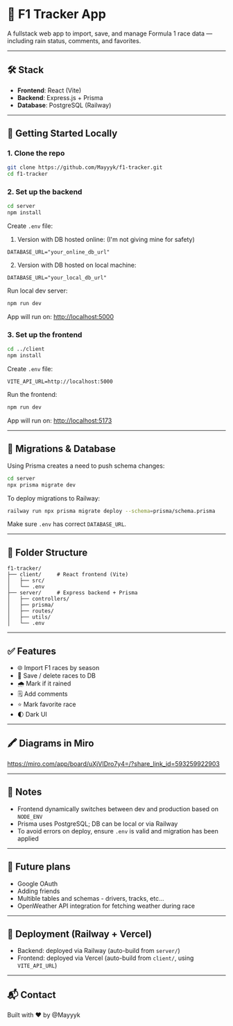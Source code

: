 # 🏁 F1 Tracker App

A fullstack web app to import, save, and manage Formula 1 race data — including rain status, comments, and favorites.

---

## 🛠 Stack

- **Frontend**: React (Vite)  
- **Backend**: Express.js + Prisma  
- **Database**: PostgreSQL (Railway)

---

## 🚀 Getting Started Locally

### 1. Clone the repo

```bash
git clone https://github.com/Mayyyk/f1-tracker.git
cd f1-tracker
```

### 2. Set up the backend

```bash
cd server
npm install
```

Create `.env` file:

1) Version with DB hosted online: (I'm not giving mine for safety)

```env
DATABASE_URL="your_online_db_url"
```

2) Version with DB hosted on local machine:

```env
DATABASE_URL="your_local_db_url"
```


Run local dev server:

```bash
npm run dev
```

App will run on: [http://localhost:5000](http://localhost:5000)

### 3. Set up the frontend

```bash
cd ../client
npm install
```

Create `.env` file:

```env
VITE_API_URL=http://localhost:5000
```

Run the frontend:

```bash
npm run dev
```

App will run on: [http://localhost:5173](http://localhost:5173)

---

## 💾 Migrations & Database

Using Prisma creates a need to push schema changes:

```bash
cd server
npx prisma migrate dev
```

To deploy migrations to Railway:

```bash
railway run npx prisma migrate deploy --schema=prisma/schema.prisma
```

Make sure `.env` has correct `DATABASE_URL`.

---

## 📂 Folder Structure

```
f1-tracker/
├── client/     # React frontend (Vite)
│   ├── src/
│   └── .env
├── server/     # Express backend + Prisma
│   ├── controllers/
│   ├── prisma/
│   ├── routes/
│   ├── utils/
│   └── .env
```

---

## ✅ Features

- 🌐 Import F1 races by season  
- 💾 Save / delete races to DB  
- 🌧️ Mark if it rained  
- 🗒️ Add comments  
- ⭐ Mark favorite race  
- 🌓 Dark UI

---

## 🖍️ Diagrams in Miro

https://miro.com/app/board/uXjVIDro7y4=/?share_link_id=593259922903

---

## 🧠 Notes

- Frontend dynamically switches between dev and production based on `NODE_ENV`
- Prisma uses PostgreSQL; DB can be local or via Railway
- To avoid errors on deploy, ensure `.env` is valid and migration has been applied

---

## 📓 Future plans

- Google OAuth
- Adding friends
- Multible tables and schemas - drivers, tracks, etc...
- OpenWeather API integration for fetching weather during race

---

## 🔗 Deployment (Railway + Vercel)

- Backend: deployed via Railway (auto-build from `server/`)
- Frontend: deployed via Vercel (auto-build from `client/`, using `VITE_API_URL`)

---

## 📬 Contact

Built with ❤️ by @Mayyyk

